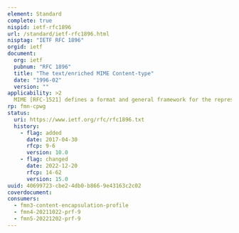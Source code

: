 ```yaml
---
element: Standard
complete: true
nispid: ietf-rfc1896
url: /standard/ietf-rfc1896.html
nisptag: "IETF RFC 1896"
orgid: ietf
document:
  org: ietf
  pubnum: "RFC 1896"
  title: "The text/enriched MIME Content-type"
  date: "1996-02"
  version: ""
applicability: >2
  MIME [RFC-1521] defines a format and general framework for the representation of a wide variety of data types in Internet mail. This document defines one particular type of MIME data, the text/enriched MIME type. The text/enriched MIME type is intended to facilitate the wider interoperation of simple enriched text across a wide variety of hardware and software platforms. This document is only a minor revision to the text/enriched MIME type that was first described in [RFC-1523] and [RFC-1563], and is only intended to be used in the short term until other MIME types for text formatting in Internet mail are developed and deployed.
rp: fmn-cpwg
status:
  uri: https://www.ietf.org/rfc/rfc1896.txt
  history: 
    - flag: added
      date: 2017-04-30
      rfcp: 9-6
      version: 10.0
    - flag: changed
      date: 2022-12-20
      rfcp: 14-62
      version: 15.0
uuid: 40699723-cbe2-4db0-b866-9e43163c2c02
coverdocument:
consumers:
  - fmn3-content-encapsulation-profile
  - fmn4-20211022-prf-9
  - fmn5-20221202-prf-9
---
```

